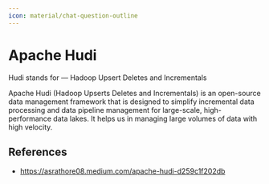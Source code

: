 ```yaml
---
icon: material/chat-question-outline
---
```


# Apache Hudi

Hudi stands for — Hadoop Upsert Deletes and Incrementals

Apache Hudi (Hadoop Upserts Deletes and Incrementals) is an open-source data management
framework that is designed to simplify incremental data processing and data pipeline
management for large-scale, high-performance data lakes.
It helps us in managing large volumes of data with high velocity.

## References

- https://asrathore08.medium.com/apache-hudi-d259c1f202db
